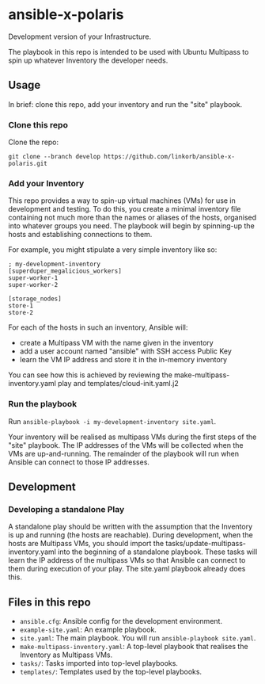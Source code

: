 # ansible-x-polaris

Development version of your Infrastructure.

The playbook in this repo is intended to be used with Ubuntu Multipass to spin
up whatever Inventory the developer needs.


## Usage

In brief: clone this repo, add your inventory and run the "site" playbook.

### Clone this repo

Clone the repo:
```
git clone --branch develop https://github.com/linkorb/ansible-x-polaris.git
```

### Add your Inventory

This repo provides a way to spin-up virtual machines (VMs) for use in development
and testing.  To do this, you create a minimal inventory file containing not much
more than the names or aliases of the hosts, organised into whatever groups you
need.  The playbook will begin by spinning-up the hosts and establishing
connections to them.

For example, you might stipulate a very simple inventory like so:

```
; my-development-inventory
[superduper_megalicious_workers]
super-worker-1
super-worker-2

[storage_nodes]
store-1
store-2
```

For each of the hosts in such an inventory, Ansible will:

- create a Multipass VM with the name given in the inventory
- add a user account named "ansible" with SSH access Public Key
- learn the VM IP address and store it in the in-memory inventory

You can see how this is achieved by reviewing the make-multipass-inventory.yaml
play and templates/cloud-init.yaml.j2

### Run the playbook

Run `ansible-playbook -i my-development-inventory site.yaml`.

Your inventory will be realised as multipass VMs during the first steps of the
"site" playbook.  The IP addresses of the VMs will be collected when the VMs are
up-and-running.  The remainder of the playbook will run when Ansible can connect
to those IP addresses.


## Development

### Developing a standalone Play

A standalone play should be written with the assumption that the Inventory is
up and running (the hosts are reachable).  During development, when the hosts
are Multipass VMs, you should import the tasks/update-multipass-inventory.yaml
into the beginning of a standalone playbook.  These tasks will learn the IP
address of the multipass VMs so that Ansible can connect to them during
execution of your play.  The site.yaml playbook already does this.


## Files in this repo

- `ansible.cfg`: Ansible config for the development environment.
- `example-site.yaml`: An example playbook.
- `site.yaml`: The main playbook.  You will run `ansible-playbook site.yaml`.
- `make-multipass-inventory.yaml`: A top-level playbook that realises the
  Inventory as Multipass VMs.
- `tasks/`: Tasks imported into top-level playbooks.
- `templates/`: Templates used by the top-level playbooks.
